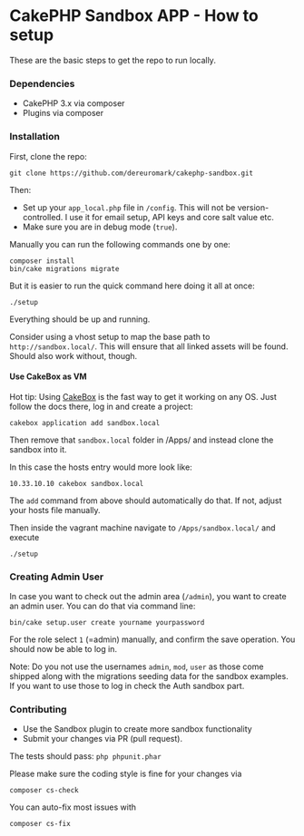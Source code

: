 # CakePHP Sandbox APP - How to setup

These are the basic steps to get the repo to run locally.

### Dependencies

* CakePHP 3.x via composer
* Plugins via composer

### Installation

First, clone the repo:
```
git clone https://github.com/dereuromark/cakephp-sandbox.git
```

Then:

* Set up your `app_local.php` file in `/config`.
This will not be version-controlled. I use it for email setup, API keys and core salt value etc.
* Make sure you are in debug mode (`true`).

Manually you can run the following commands one by one:

```
composer install
bin/cake migrations migrate
```

But it is easier to run the quick command here doing it all at once:
``` 
./setup
```
Everything should be up and running.

Consider using a vhost setup to map the base path to `http://sandbox.local/`.
This will ensure that all linked assets will be found. Should also work without, though.

#### Use CakeBox as VM
Hot tip: Using [CakeBox](https://github.com/alt3/cakebox) is the fast way to get it working on any OS.
Just follow the docs there, log in and create a project:
```
cakebox application add sandbox.local
```
Then remove that `sandbox.local` folder in /Apps/ and instead clone the sandbox into it.

In this case the hosts entry would more look like:
```
10.33.10.10 cakebox sandbox.local
```
The `add` command from above should automatically do that. If not, adjust your hosts file manually.

Then inside the vagrant machine navigate to `/Apps/sandbox.local/` and execute
```
./setup
```

### Creating Admin User
In case you want to check out the admin area (`/admin`), you want to create an admin user.
You can do that via command line:
```
bin/cake setup.user create yourname yourpassword
```

For the role select `1` (=admin) manually, and confirm the save operation. You should now be able to log in.

Note: Do you not use the usernames `admin`, `mod`, `user` as those come shipped along with the migrations seeding data for the sandbox examples.
If you want to use those to log in check the Auth sandbox part.

### Contributing

* Use the Sandbox plugin to create more sandbox functionality
* Submit your changes via PR (pull request).

The tests should pass: `php phpunit.phar`

Please make sure the coding style is fine for your changes via
```
composer cs-check
```
You can auto-fix most issues with
```
composer cs-fix
```
